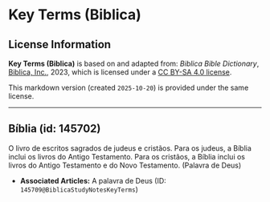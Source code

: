 # Key Terms (Biblica)

## License Information

**Key Terms (Biblica)** is based on and adapted from: _Biblica Bible Dictionary_, [Biblica, Inc.](https://www.biblica.com/), 2023, which is licensed under a [CC BY-SA 4.0 license](https://creativecommons.org/licenses/by-sa/4.0/legalcode.en).

This markdown version (created `2025-10-20`) is provided under the same license.



--------------------------------

## Bíblia (id: 145702)

O livro de escritos sagrados de judeus e cristãos. Para os judeus, a Bíblia inclui os livros do Antigo Testamento. Para os cristãos, a Bíblia inclui os livros do Antigo Testamento e do Novo Testamento. (Palavra de Deus)

* **Associated Articles:** A palavra de Deus (ID: `145709@BiblicaStudyNotesKeyTerms`)

